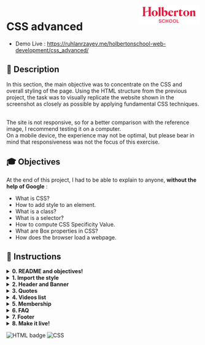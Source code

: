 <img  height="50px" align="right" src="../assets/images/holberton_school_logo.png" alt="Holberton School logo">

# CSS advanced
* Demo Live : https://ruhlanrzayev.me/holbertonschool-web-development/css_advanced/

## 📄 <span id="description">Description</span>

In this section, the main objective was to concentrate on the CSS and overall styling of the page. Using the HTML structure from the previous project, the task was to visually replicate the website shown in the screenshot as closely as possible by applying fundamental CSS techniques.


<br>
The site is not responsive, so for a better comparison with the reference image, I recommend testing it on a computer.
<br>
On a mobile device, the experience may not be optimal, but please bear in mind that responsiveness was not the focus of this exercise.

## 🎓 <span id="objectives">Objectives</span>

At the end of this project, I had to be able to explain to anyone, **without the help of Google** :

- What is CSS?
- How to add style to an element.
- What is a class?
- What is a selector?
- How to compute CSS Specificity Value.
- What are Box properties in CSS?
- How does the browser load a webpage.

## 📝 <span id="instructions">Instructions</span>

<details>
	<summary>
		<b>0. README and objectives!</b>
	</summary>
	<br>

This project is following the HTML, advanced project - please make sure all tasks of this previous one are fully done.

For this project, you will focus on the CSS and the style of the page.

This designer file will be available on [Figma](https://www.figma.com/fr-fr/) - feel free to create an account to access the final result here:

- [Page in Figma](https://www.figma.com/design/XrEAsu1vQj5fhVaNG38d2W/Homepage?node-id=0-1)
- [fig file](https://intranet-projects-files.s3.amazonaws.com/webstack/Homepage.fig)

And “Duplicate to your Drafts” to have access to all design details (if not already done).


Important notes with Figma:

- If your computer doesn’t have missing fonts, you can find them here: [source-sans-pro](https://www.fontsquirrel.com/fonts/source-sans-pro) and [Spin-Cycle-OT](https://www.fontsquirrel.com/fonts/Spin-Cycle-OT).
- Some values are in float - feel free to round them.

For this task, please write an amazing `README.md` and copy the `index.html` file from `HTML, advanced`.

#
**Repo:**
- GitHub repository: `holbertonschool-web-development`.
- Directory: `css_advanced`.
- File: `README.md`, `index.html`.
<hr>
</details>

<details>
	<summary>
		<b>1. Import the style</b>
	</summary>
	<br>

Before starting the implementation of the Style:

Create the file `styles.css`.
Import `styles.css` in the `head` of your `index.html`.

#
**Repo:**
- GitHub repository: `holbertonschool-web-development`.
- Directory: `css_advanced`.
- File: `index.html`, `styles.css`.
<hr>
</details>

<details>
	<summary>
		<b>2. Header and Banner</b>
	</summary>
	<br>

Based on the [Figma](https://www.figma.com/design/XrEAsu1vQj5fhVaNG38d2W/Homepage?node-id=0-1&t=0xJWLB8kJ9AuehLW-0) file, add the correct styling to the` header` and first `section` of the page.


**Reminders:**

- All colors values, width, height and images are part of the Figma.
- Keep your CSS simple and clean - use as simple as you can CSS selectors.
- Be accurate - the final result should be the same as the page at the end!.

#
**Repo:**
- GitHub repository: `holbertonschool-web-development`.
- Directory: `css_advanced`.
- File: `styles.css`.
<hr>
</details>

<details>
	<summary>
		<b>3. Quotes</b>
	</summary>
	<br>

Based on the [Figma](https://www.figma.com/design/XrEAsu1vQj5fhVaNG38d2W/Homepage?node-id=0-1&t=0xJWLB8kJ9AuehLW-0) file, add the correct styling to the quote `section`.


**Tips:**

You can start to see similar or common style, time to start to centralize your style and CSS selectors.

#
**Repo:**
- GitHub repository: `holbertonschool-web-development`.
- Directory: `css_advanced`.
- File: `styles.css`.
<hr>
</details>

<details>
	<summary>
		<b>4. Videos list</b>
	</summary>
	<br>

Based on the [Figma](https://www.figma.com/design/XrEAsu1vQj5fhVaNG38d2W/Homepage?node-id=0-1&t=0xJWLB8kJ9AuehLW-0) file, add the correct styling to the videos list `section`.


#
**Repo:**
- GitHub repository: `holbertonschool-web-development`.
- Directory: `css_advanced`.
- File: `styles.css`.
<hr>
</details>

<details>
	<summary>
		<b>5. Membership</b>
	</summary>
	<br>

Based on the [Figma](https://www.figma.com/design/XrEAsu1vQj5fhVaNG38d2W/Homepage?node-id=0-1&t=0xJWLB8kJ9AuehLW-0) file, add the correct styling to the membership `section`.


#
**Repo:**
- GitHub repository: `holbertonschool-web-development`.
- Directory: `css_advanced`.
- File: `styles.css`.
<hr>
</details>

<details>
	<summary>
		<b>6. FAQ</b>
	</summary>
	<br>

Based on the [Figma](https://www.figma.com/design/XrEAsu1vQj5fhVaNG38d2W/Homepage?node-id=0-1&t=0xJWLB8kJ9AuehLW-0) file, add the correct styling to the FAQ `section`.


#
**Repo:**
- GitHub repository: `holbertonschool-web-development`.
- Directory: `css_advanced`.
- File: `styles.css`.
<hr>
</details>

<details>
	<summary>
		<b>7. Footer</b>
	</summary>
	<br>

Based on the [Figma](https://www.figma.com/design/XrEAsu1vQj5fhVaNG38d2W/Homepage?node-id=0-1&t=0xJWLB8kJ9AuehLW-0) file, add the correct styling to the `footer`.


#
**Repo:**
- GitHub repository: `holbertonschool-web-development`.
- Directory: `css_advanced`.
- File: `styles.css`.
<hr>
</details>

<details>
	<summary>
		<b>8. Make it live!</b>
	</summary>
	<br>

Yes, you made it!

You just finish to implement your first web page from a designer file, Congrats!

It’s time to deploy it in Github, by using [Github Pages](https://pages.github.com).

<hr>
</details>

<p align="left">
    <img src="https://img.shields.io/badge/HTML5-E34F26?logo=html5&logoColor=white&style=for-the-badge" alt="HTML badge" alt="HTML5 badge">
    <img src="https://img.shields.io/badge/CSS3-1572B6?logo=css3&logoColor=white&style=for-the-badge" alt="CSS" badge" alt="CSS3 badge">
<p>
